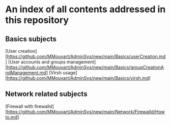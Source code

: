 # An index of all contents addressed in this repository
## Basics subjects
[User creation][https://github.com/MMouyart/AdminSys/new/main/Basics/userCreation.md]
[User accounts and groups management][https://github.com/MMouyart/AdminSys/new/main/Basics/groupCreationAndManagement.md]
[Virsh usage][https://github.com/MMouyart/AdminSys/new/main/Basics/virsh.md]
## Network related subjects
[Firewall with firewalld][https://github.com/MMouyart/AdminSys/new/main/Network/Firewalld/Howto.md]
